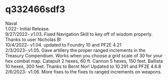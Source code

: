 # q332466sdf3
Naval  
1.022- Initial Release.   
9/27/2022- v1.03.  Fixed Navigation Skill to key off of wisdom properly. Thanks to user Nicholas B!  
10/4/2022- v1.04. updated to Foundry 10 and PF2E 4.21  
2/3/2023- v1.05. Gave artillery the proper ranged increments in the Treasury Compendium.  Works when you choose a grid scale of 30 for your hex combat map.  Catapult 2 hexes, 60 ft. Cannon 5 hexes, 150 feet.  Ballista 10 hexes, 300 feet.  Thanks to Bernt Nor! Updated to 10.291 and PF2E 4.6.8  
2/6/2023- v1.06.  More fixes to the fixes to ranged increments on weapons.
